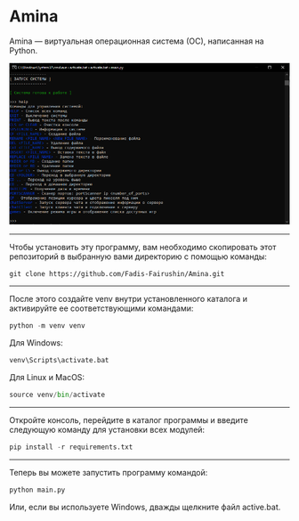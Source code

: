 # Amina

Amina — виртуальная операционная система (ОС), написанная на Python.

![](Images/image.png)

---

Чтобы установить эту программу, вам необходимо скопировать этот репозиторий в выбранную вами директорию с помощью команды:

```git
git clone https://github.com/Fadis-Fairushin/Amina.git
```

---

После этого создайте venv внутри установленного каталога и активируйте ее соответствующими командами:

```python
python -m venv venv
```

Для Windows:

```python
venv\Scripts\activate.bat
```

Для Linux и MacOS:

```python
source venv/bin/activate
```

---

Откройте консоль, перейдите в каталог программы и введите следующую команду для установки всех модулей:

```python
pip install -r requirements.txt
```

---

Теперь вы можете запустить программу командой:

```python
python main.py
```

Или, если вы используете Windows, дважды щелкните файл active.bat.
